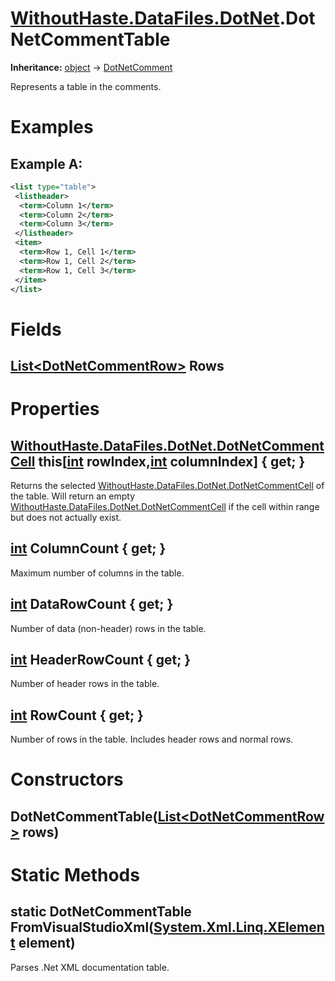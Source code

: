 # [WithoutHaste.DataFiles.DotNet](TableOfContents.WithoutHaste.DataFiles.DotNet.md).DotNetCommentTable

**Inheritance:** [object](https://docs.microsoft.com/en-us/dotnet/api/system.object) → [DotNetComment](WithoutHaste.DataFiles.DotNet.DotNetComment.md)  

Represents a table in the comments.  

# Examples

## Example A:


```xml
<list type="table">
 <listheader>
  <term>Column 1</term>
  <term>Column 2</term>
  <term>Column 3</term>
 </listheader>
 <item>
  <term>Row 1, Cell 1</term>
  <term>Row 1, Cell 2</term>
  <term>Row 1, Cell 3</term>
 </item>
</list>
```  

# Fields

## [List&lt;DotNetCommentRow&gt;](https://docs.microsoft.com/en-us/dotnet/api/system.collections.generic.list-1) Rows

# Properties

## [WithoutHaste.DataFiles.DotNet.DotNetCommentCell](WithoutHaste.DataFiles.DotNet.DotNetCommentCell.md) this[[int](https://docs.microsoft.com/en-us/dotnet/api/system.int32) rowIndex,[int](https://docs.microsoft.com/en-us/dotnet/api/system.int32) columnIndex] { get; }

Returns the selected [WithoutHaste.DataFiles.DotNet.DotNetCommentCell](WithoutHaste.DataFiles.DotNet.DotNetCommentCell.md) of the table. Will return an empty [WithoutHaste.DataFiles.DotNet.DotNetCommentCell](WithoutHaste.DataFiles.DotNet.DotNetCommentCell.md) if the cell within range but does not actually exist.  

## [int](https://docs.microsoft.com/en-us/dotnet/api/system.int32) ColumnCount { get; }

Maximum number of columns in the table.  

## [int](https://docs.microsoft.com/en-us/dotnet/api/system.int32) DataRowCount { get; }

Number of data (non-header) rows in the table.  

## [int](https://docs.microsoft.com/en-us/dotnet/api/system.int32) HeaderRowCount { get; }

Number of header rows in the table.  

## [int](https://docs.microsoft.com/en-us/dotnet/api/system.int32) RowCount { get; }

Number of rows in the table. Includes header rows and normal rows.  

# Constructors

## DotNetCommentTable([List&lt;DotNetCommentRow&gt;](https://docs.microsoft.com/en-us/dotnet/api/system.collections.generic.list-1) rows)

# Static Methods

## static DotNetCommentTable FromVisualStudioXml([System.Xml.Linq.XElement](https://docs.microsoft.com/en-us/dotnet/api/system.xml.linq.xelement) element)

Parses .Net XML documentation table.  

